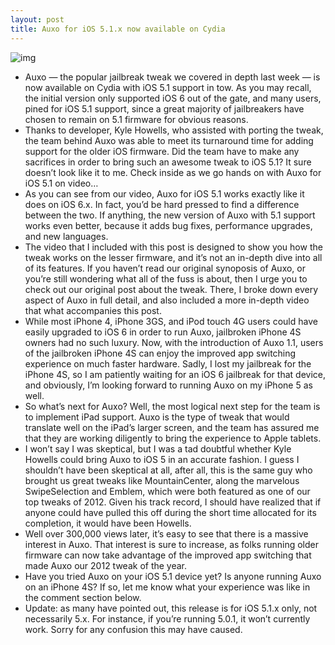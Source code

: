 ```yaml
---
layout: post
title: Auxo for iOS 5.1.x now available on Cydia
---
```

![img](http://media.idownloadblog.com/wp-content/uploads/2012/12/Auxo5x.jpg)
* Auxo — the popular jailbreak tweak we covered in depth last week — is now available on Cydia with iOS 5.1 support in tow. As you may recall, the initial version only supported iOS 6 out of the gate, and many users, pined for iOS 5.1 support, since a great majority of jailbreakers have chosen to remain on 5.1 firmware for obvious reasons.
* Thanks to developer, Kyle Howells, who assisted with porting the tweak, the team behind Auxo was able to meet its turnaround time for adding support for the older iOS firmware. Did the team have to make any sacrifices in order to bring such an awesome tweak to iOS 5.1? It sure doesn’t look like it to me. Check inside as we go hands on with Auxo for iOS 5.1 on video…
* As you can see from our video, Auxo for iOS 5.1 works exactly like it does on iOS 6.x. In fact, you’d be hard pressed to find a difference between the two. If anything, the new version of Auxo with 5.1 support works even better, because it adds bug fixes, performance upgrades, and new languages.
* The video that I included with this post is designed to show you how the tweak works on the lesser firmware, and it’s not an in-depth dive into all of its features. If you haven’t read our original synoposis of Auxo, or you’re still wondering what all of the fuss is about, then I urge you to check out our original post about the tweak. There, I broke down every aspect of Auxo in full detail, and also included a more in-depth video that what accompanies this post.
* While most iPhone 4, iPhone 3GS, and iPod touch 4G users could have easily upgraded to iOS 6 in order to run Auxo, jailbroken iPhone 4S owners had no such luxury. Now, with the introduction of Auxo 1.1, users of the jailbroken iPhone 4S can enjoy the improved app switching experience on much faster hardware. Sadly, I lost my jailbreak for the iPhone 4S, so I am patiently waiting for an iOS 6 jailbreak for that device, and obviously, I’m looking forward to running Auxo on my iPhone 5 as well.
* So what’s next for Auxo? Well, the most logical next step for the team is to implement iPad support. Auxo is the type of tweak that would translate well on the iPad’s larger screen, and the team has assured me that they are working diligently to bring the experience to Apple tablets.
* I won’t say I was skeptical, but I was a tad doubtful whether Kyle Howells could bring Auxo to iOS 5 in an accurate fashion. I guess I shouldn’t have been skeptical at all, after all, this is the same guy who brought us great tweaks like MountainCenter, along the marvelous SwipeSelection and Emblem, which were both featured as one of our top tweaks of 2012. Given his track record, I should have realized that if anyone could have pulled this off during the short time allocated for its completion, it would have been Howells.
* Well over 300,000 views later, it’s easy to see that there is a massive interest in Auxo. That interest is sure to increase, as folks running older firmware can now take advantage of the improved app switching that made Auxo our 2012 tweak of the year.
* Have you tried Auxo on your iOS 5.1 device yet? Is anyone running Auxo on an iPhone 4S? If so, let me know what your experience was like in the comment section below.
* Update: as many have pointed out, this release is for iOS 5.1.x only, not necessarily 5.x. For instance, if you’re running 5.0.1, it won’t currently work. Sorry for any confusion this may have caused.

